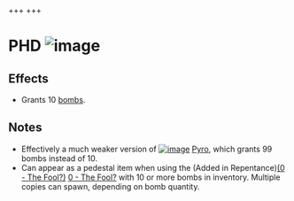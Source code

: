 +++
+++

 # PHD ![image](/image/PHD.png) 


Effects
---------


* Grants 10 [bombs](/wiki/Bomb "Bomb").


Notes
-------


* Effectively a much weaker version of [![image](/image/Pyro.png)](/wiki/Pyro "Pyro") [Pyro](/wiki/Pyro "Pyro"), which grants 99 bombs instead of 10.
* Can appear as a pedestal item when using the (Added in Repentance)[(0 - The Fool?)](/wiki/Cards_and_Runes "0 - The Fool?") [0 - The Fool?](/wiki/Cards_and_Runes "Cards and Runes") with 10 or more bombs in inventory. Multiple copies can spawn, depending on bomb quantity.


